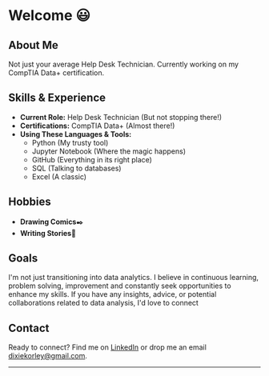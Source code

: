 # Welcome 😃

## About Me 
Not just your average Help Desk Technician. Currently working on my CompTIA Data+ certification. 

## Skills & Experience
- **Current Role:** Help Desk Technician (But not stopping there!)
- **Certifications:** CompTIA Data+ (Almost there!)
- **Using These Languages & Tools:**
  - Python (My trusty tool)
  - Jupyter Notebook (Where the magic happens)
  - GitHub (Everything in its right place)
  - SQL (Talking to databases)
  - Excel (A classic)

## Hobbies
- **Drawing Comics**✒️
- **Writing Stories**📓

## Goals
I'm not just transitioning into data analytics. I believe in continuous learning, problem solving, improvement and constantly seek opportunities to enhance my skills. If you have any insights, advice, or potential collaborations related to data analysis, I'd love to connect

## Contact
Ready to connect? Find me on [LinkedIn](your-linkedin-profile-link) or drop me an email [dixiekorley@gmail.com](mailto:dixiekorley@gmail.com).

---

